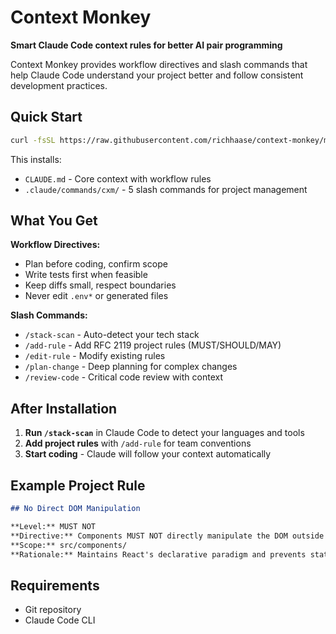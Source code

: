 # Context Monkey

**Smart Claude Code context rules for better AI pair programming**

Context Monkey provides workflow directives and slash commands that help Claude Code understand your project better and follow consistent development practices.

## Quick Start

```bash
curl -fsSL https://raw.githubusercontent.com/richhaase/context-monkey/main/install.sh | bash
```

This installs:
- `CLAUDE.md` - Core context with workflow rules
- `.claude/commands/cxm/` - 5 slash commands for project management

## What You Get

**Workflow Directives:**
- Plan before coding, confirm scope
- Write tests first when feasible  
- Keep diffs small, respect boundaries
- Never edit `.env*` or generated files

**Slash Commands:**
- `/stack-scan` - Auto-detect your tech stack
- `/add-rule` - Add RFC 2119 project rules (MUST/SHOULD/MAY)
- `/edit-rule` - Modify existing rules
- `/plan-change` - Deep planning for complex changes
- `/review-code` - Critical code review with context

## After Installation

1. **Run `/stack-scan`** in Claude Code to detect your languages and tools
2. **Add project rules** with `/add-rule` for team conventions
3. **Start coding** - Claude will follow your context automatically

## Example Project Rule

```md
## No Direct DOM Manipulation

**Level:** MUST NOT  
**Directive:** Components MUST NOT directly manipulate the DOM outside of React lifecycle methods.  
**Scope:** src/components/  
**Rationale:** Maintains React's declarative paradigm and prevents state inconsistencies.
```

## Requirements

- Git repository
- Claude Code CLI
